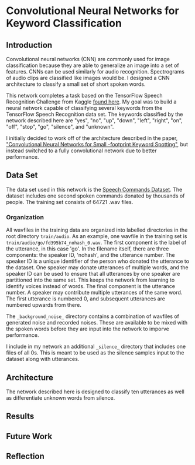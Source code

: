 # Convolutional Neural Networks for Keyword Classification
## Introduction
Convolutional neural networks (CNN) are commonly used for image classification because they are able to generalize an image into a set of features. CNNs can be used similarly for audio recognition. Spectrograms of audio clips are classified like images would be. I designed a CNN architecture to classify a small set of short spoken words.

This network completes a task based on the TensorFlow Speech Recognition Challenge from Kaggle [found here](https://www.kaggle.com/c/tensorflow-speech-recognition-challenge). My goal was to build a neural network capable of classifying several keywords from the TensorFlow Speech Recognition data set. The keywords classified by the network described here are "yes", "no", "up", "down", "left", "right", "on", "off", "stop", "go", "silence", and "unknown".

I initially decided to work off of the architecture described in the paper, ["Convolutional Neural Networks for Small -footprint Keyword Spotting"](https://www.isca-speech.org/archive/interspeech_2015/papers/i15_1478.pdf), but instead switched to a fully convolutional network due to better performance.

## Data Set
The data set used in this network is the [Speech Commands Dataset](https://ai.googleblog.com/2017/08/launching-speech-commands-dataset.html). The dataset includes one second spoken commands donated by thousands of people. The training set consists of 64721 .wav files.
### Organization
All wavfiles in the training data are organized into labelled directories in the root directory ```train/audio```. As an example, one wavfile in the training set is ```train/audio/go/fd395b74_nohash_0.wav```. The first component is the label of the utterance, in this case 'go'. In the filename itself, there are three components: the speaker ID, 'nohash', and the utterance number. The speaker ID is a unique identifier of the person who donated the utterance to the dataset. One speaker may donate utterances of multiple words, and the speaker ID can be used to ensure that all utterances by one speaker are partitioned into the same set. This keeps the network from learning to identify voices instead of words. The final component is the utterance number. A speaker may contribute multiple utterances of the same word. The first utterance is numbered 0, and subsequent utterances are numbered upwards from there.

The ```_background_noise_``` directory contains a combination of wavfiles of generated noise and recorded noises. These are available to be mixed with the spoken words before they are input into the network to imporve performance.

I include in my network an additional ```_silence_``` directory that includes one files of all 0s. This is meant to be used as the silence samples input to the dataset along with utterances.

## Architecture
The network described here is designed to classify ten utterances as well as differentiate unknown words from silence.

## Results
## Future Work
## Reflection
